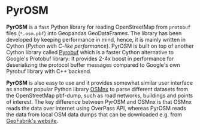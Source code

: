 # PyrOSM

**PyrOSM** is a `fast` Python library for reading OpenStreetMap from `protobuf` files (`*.osm.pbf`) into Geopandas GeoDataFrames. 
The library has been developed by keeping performance in mind, hence, it is mainly written in Cython (*Python with C-like performance*).
PyrOSM is built on top of another Cython library called [Pyrobuf](https://github.com/appnexus/pyrobuf) which is a faster Cython alternative 
to Google's Protobuf library: It provides 2-4x boost in performance for deserializing the protocol buffer messages compared to 
Google's own Pyrobuf library with C++ backend. 
 
**PyrOSM** is also easy to use and it provides somewhat similar user interface as another popular Python library [OSMnx](https://github.com/gboeing/osmnx)
to parse different datasets from the OpenStreetMap pbf-dump, such as road networks, buildings and points of interest. The key difference between 
PyrOSM and OSMnx is that OSMnx reads the data over internet using OverPass API, whereas PyrOSM reads the data from local OSM data dumps
that can be downloaded e.g. from [GeoFabrik's website](http://download.geofabrik.de/). 


